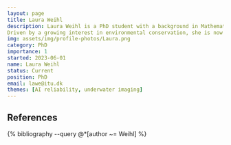 ```yaml
---
layout: page
title: Laura Weihl
description: Laura Weihl is a PhD student with a background in Mathematics, Computer Science, and Machine Learning, specialising in enhancing underwater vision systems. Her research primarily revolves around advancing perception of static underwater cameras and autonomous underwater vehicles. Her recent work includes leveraging Neural Radiance Fields (NeRF) for 3D reconstructions to create testing environments for visual simultaneous localization and mapping (vSLAM) and applying transfer learning techniques to detect and analyze seagrass in underwater footage.
Driven by a growing interest in environmental conservation, she is now focusing on how these technologies can be used for biodiversity monitoring to assess and support environmental health. When not immersed in code, you can find her playing piano or singing in a choir, blending art with science to explore the depths of both the ocean and human expression.
img: assets/img/profile-photos/Laura.png
category: PhD
importance: 1
started: 2023-06-01
name: Laura Weihl
status: Current
position: PhD
email: lawe@itu.dk
themes: [AI reliability, underwater imaging]
---
```


References
----------
<div class="publications">
  {% bibliography --query @*[author ~= Weihl] %}
</div>
